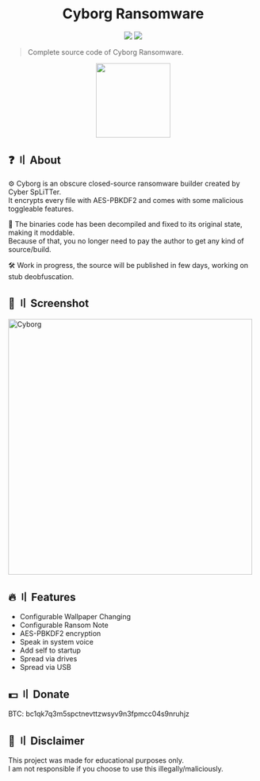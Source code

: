 <h1 align="center">Cyborg Ransomware</h1>
<p align="center">
  <img src="https://img.shields.io/badge/Version-v2.0.1-blue" >
  <img src="https://img.shields.io/badge/Language-CSharp-green" >
  </a>
</p>

> Complete source code of Cyborg Ransomware.

<p align="center"> 
  <kbd>
<img src="https://github.com/user-attachments/assets/bfc12919-86dc-498a-9630-dc80174d5aab" width="150"></img>
  </kbd>
</p>

## ❓ 〢 About
⚙️ Cyborg is an obscure closed-source ransomware builder created by Cyber SpLiTTer.    
It encrypts every file with AES-PBKDF2 and comes with some malicious toggleable features.    
  
🧰 The binaries code has been decompiled and fixed to its original state, making it moddable.    
Because of that, you no longer need to pay the author to get any kind of source/build.  

🛠️ Work in progress, the source will be published in few days, working on stub deobfuscation.

## 📸 〢 Screenshot
<img width="492" height="516" alt="Cyborg" src="https://github.com/user-attachments/assets/a9a19387-8612-4a64-923c-0e47b7ac93c9" />

## 🔥 〢 Features
- Configurable Wallpaper Changing  
- Configurable Ransom Note
- AES-PBKDF2 encryption
- Speak in system voice
- Add self to startup  
- Spread via drives
- Spread via USB  
  
## 💵 〢 Donate
BTC: bc1qk7q3m5spctnevttzwsyv9n3fpmcc04s9nruhjz

## 💬 〢 Disclaimer
This project was made for educational purposes only.  
I am not responsible if you choose to use this illegally/maliciously.  
